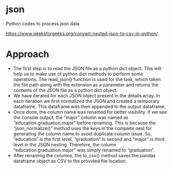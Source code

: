 # json
Python codes to process json data

https://www.geeksforgeeks.org/convert-nested-json-to-csv-in-python/


# Approach

- The first step is to read the JSON file as a python dict object. This will help us to make use of python dict methods to perform some operations. The read_json() function is used for the task, which taken the file path along with the extension as a parameter and returns the contents of the JSON file as a python dict object.
- We have iterated for each JSON object present in the details array. In each iteration we first normalized the JSON and created a temporary dataframe. This dataframe was then appended to the output dataframe.
- Once done, the column name was renamed for better visibility. If we see the console output, the “major” column was named as “education.graduation.major” before renaming. This is because the “json_normalize()” method uses the keys in the complete nest for generating the column name to avoid duplicate column issue. So, “education” is the first level, “graduation” is second and “major” is third level in the JSON nesting. Therefore, the column “education.graduation.major” was simply renamed to “graduation”.
- After renaming the columns, the to_csv() method saves the pandas dataframe object as CSV to the provided file location.
